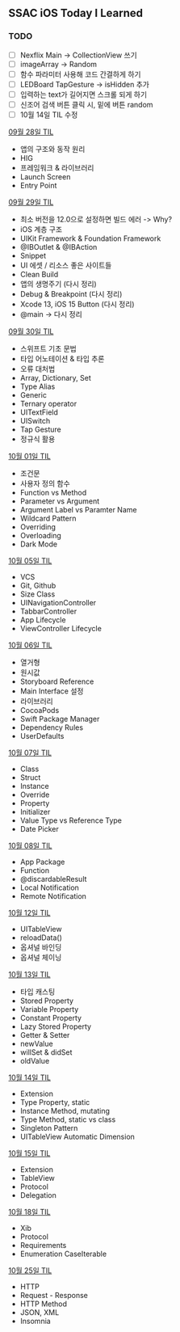 ## SSAC iOS Today I Learned

### TODO
- [ ] Nexflix Main -> CollectionView 쓰기
- [ ] imageArray -> Random
- [ ] 함수 파라미터 사용해 코드 간결하게 하기
- [ ] LEDBoard TapGesture -> isHidden 추가
- [ ] 입력하는 text가 길어지면 스크롤 되게 하기
- [ ] 신조어 검색 버튼 클릭 시, 밑에 버튼 random 
- [ ] 10월 14일 TIL 수정 

[09월 28일 TIL](https://seungchan.tistory.com/entry/SSAC-TIL-09%EC%9B%94-28%EC%9D%BC-TIL)
- 앱의 구조와 동작 원리
- HIG
- 프레임워크 & 라이브러리
- Launch Screen
- Entry Point

[09월 29일 TIL](https://seungchan.tistory.com/entry/SSAC-iOS-09%EC%9B%94-29%EC%9D%BC-TIL)
- 최소 버전을 12.0으로 설정하면 빌드 에러 -> Why?
- iOS 계층 구조
- UIKit Framework & Foundation Framework
- @IBOutlet & @IBAction
- Snippet
- UI 에셋 / 리소스 좋은 사이트들
- Clean Build
- 앱의 생명주기 (다시 정리)
- Debug & Breakpoint (다시 정리)
- Xcode 13, iOS 15 Button (다시 정리)
- @main ->    다시 정리

[09월 30일 TIL](https://seungchan.tistory.com/entry/SSAC-iOS-09%EC%9B%94-30%EC%9D%BC-TIL)
- 스위프트 기초 문법
- 타입 어노테이션 & 타입 추론
- 오류 대처법
- Array, Dictionary, Set
- Type Alias
- Generic
- Ternary operator
- UITextField
- UISwitch
- Tap Gesture
- 정규식 활용

[10월 01일 TIL](https://seungchan.tistory.com/entry/SSAC-iOS-10%EC%9B%94-01%EC%9D%BC-TIL)
- 조건문
- 사용자 정의 함수
- Function vs Method
- Parameter vs Argument
- Argument Label vs Paramter Name
- Wildcard Pattern
- Overriding
- Overloading
- Dark Mode

[10월 05일 TIL](https://seungchan.tistory.com/entry/SeSAC-iOS-10%EC%9B%94-05%EC%9D%BC-TIL)
- VCS
- Git, Github
- Size Class
- UINavigationController
- TabbarController
- App Lifecycle
- ViewController Lifecycle

[10월 06일 TIL](https://seungchan.tistory.com/entry/SeSAC-iOS-10%EC%9B%94-6%EC%9D%BC-TIL)
- 열거형
- 원시값
- Storyboard Reference
- Main Interface 설정
- 라이브러리
- CocoaPods
- Swift Package Manager
- Dependency Rules
- UserDefaults

[10월 07일 TIL](https://seungchan.tistory.com/entry/SeSAC-iOS-10%EC%9B%94-07%EC%9D%BC-TIL)
- Class
- Struct
- Instance
- Override
- Property
- Initializer
- Value Type vs Reference Type
- Date Picker 

[10월 08일 TIL](https://seungchan.tistory.com/entry/SeSAC-iOS-10%EC%9B%94-08%EC%9D%BC-TIL) 
- App Package
- Function
- @discardableResult
- Local Notification
- Remote Notification

[10월 12일 TIL](https://seungchan.tistory.com/entry/SeSAC-iOS-10%EC%9B%94-12%EC%9D%BC-TIL)
- UITableView
- reloadData()
- 옵셔널 바인딩
- 옵셔널 체이닝

[10월 13일 TIL](https://seungchan.tistory.com/entry/SeSAC-iOS-10%EC%9B%94-13%EC%9D%BC-TIL)
- 타입 캐스팅
- Stored  Property
- Variable Property
- Constant Property
- Lazy Stored Property
- Getter & Setter
- newValue
- willSet & didSet 
- oldValue

[10월 14일 TIL](https://seungchan.tistory.com/entry/SeSAC-iOS-10%EC%9B%94-14%EC%9D%BC-TIL)
- Extension
- Type Property, static
- Instance Method, mutating
- Type Method, static vs class
- Singleton Pattern
- UITableView Automatic Dimension

[10월 15일 TIL](https://seungchan.tistory.com/entry/SeSAC-iOS-10%EC%9B%94-15%EC%9D%BC-TIL)
- Extension
- TableView
- Protocol
- Delegation

[10월 18일 TIL](https://seungchan.tistory.com/entry/SeSAC-iOS-10%EC%9B%94-18%EC%9D%BC-TIL)
- Xib
- Protocol
- Requirements
- Enumeration CaseIterable

[10월 25일 TIL](https://seungchan.tistory.com/entry/SeSAC-iOS-10%EC%9B%94-25%EC%9D%BC-TIL)
- HTTP
- Request - Response
- HTTP Method
- JSON, XML
- Insomnia
